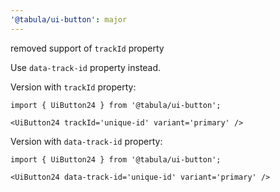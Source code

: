 ```yaml
---
'@tabula/ui-button': major
---
```


removed support of `trackId` property

Use `data-track-id` property instead.

Version with `trackId` property:

```tsx
import { UiButton24 } from '@tabula/ui-button';

<UiButton24 trackId='unique-id' variant='primary' />
```

Version with `data-track-id` property:

```tsx
import { UiButton24 } from '@tabula/ui-button';

<UiButton24 data-track-id='unique-id' variant='primary' />
```
